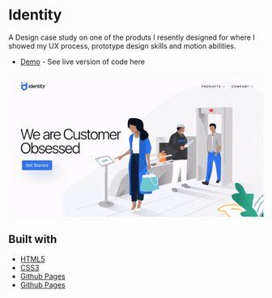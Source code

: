 # Identity
A Design case study on one of the produts I resently designed for where I showed my
UX process, prototype design skills and motion abilities.

- [Demo](https://lalaee.github.io/) - See live version of code here

![Tribute Page](
      gif/first-gif.gif
    )




## Built with
- [HTML5](https://developer.mozilla.org/es/docs/HTML/HTML5)
- [CSS3](https://developer.mozilla.org/es/docs/Web/CSS/CSS3)
- [Github Pages](https://pages.github.com/)
- [Github Pages](https://www.javascript.com/)
